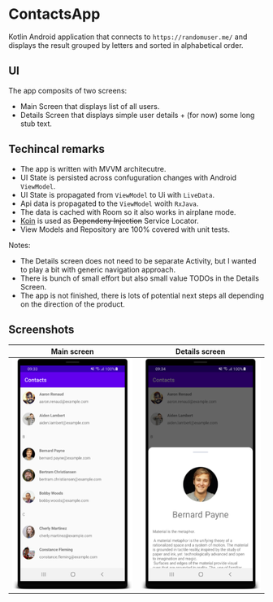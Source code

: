 # ContactsApp

Kotlin Android application that connects to `https://randomuser.me/` and displays the result grouped by letters and sorted in alphabetical order.
  
## UI 

The app composits of two screens: 
  - Main Screen that displays list of all users.
  - Details Screen that displays simple user details + (for now) some long stub text.

## Techincal remarks 
- The app is written with MVVM architecutre.
- UI State is persisted across confuguration changes with Android `ViewModel`.
- UI State is propagated from `ViewModel` to Ui with `LiveData`.
- Api data is propagated to the `ViewModel` woith `RxJava`.
- The data is cached with Room so it also works in airplane mode.
- [Koin](https://insert-koin.io/) is used as ~~Dependeny Injection~~ Service Locator.
- View Models and Repository are 100% covered with unit tests.

Notes: 
- The Details screen does not need to be separate Activity, but I wanted to play a bit with generic navigation approach.
- There is bunch of small effort but also small value TODOs in the Details Screen.
- The app is not finished, there is lots of potential next steps all depending on the direction of the product.

## Screenshots 

Main screen | Details screen 
--- | --- 
![](docs/img/main_screen.png) | ![](docs/img/details_screen.png) | 
